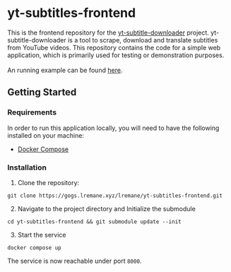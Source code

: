 # yt-subtitles-frontend
This is the frontend repository for the [yt-subtitle-downloader](https://gogs.lremane.xyz/lremane/yt-subtitle-downloader)
project. yt-subtitle-downloader is a tool to scrape, download and translate subtitles from YouTube videos. This repository contains 
the code for a simple web application, which is primarily used for testing or demonstration purposes.
<br>
<br>
An running example can be found [here](https://yt-subtitles.lremane.xyz/).


## Getting Started
### Requirements
In order to run this application locally, you will need to have the following installed on your machine:

- [Docker Compose](https://docs.docker.com/compose/)
 
### Installation
1. Clone the repository:
```
git clone https://gogs.lremane.xyz/lremane/yt-subtitles-frontend.git
```
2. Navigate to the project directory and Initialize the submodule
```
cd yt-subtitles-frontend && git submodule update --init
```
3. Start the service
```
docker compose up
```
The service is now reachable under port `8000`.
